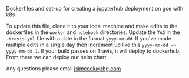 Dockerfiles and set-up for creating a jupyterhub deployment on gce with k8s


To update this file, clone it to your local machine and make edits to the dockerfiles in the `worker` and `notebook` directories. Update the `TAG` in the `.travis.yml` file with a date in the format `yyyy-mm-dd`. If you've made multiple edits in a single day then increment up like this `yyyy-mm-dd -> yyyy-mm-dd.1`. If your build passes on Travis, it will deploy to dockerhub. From there we can deploy our helm chart. 

Any questions please email jsimcock@rhg.com
